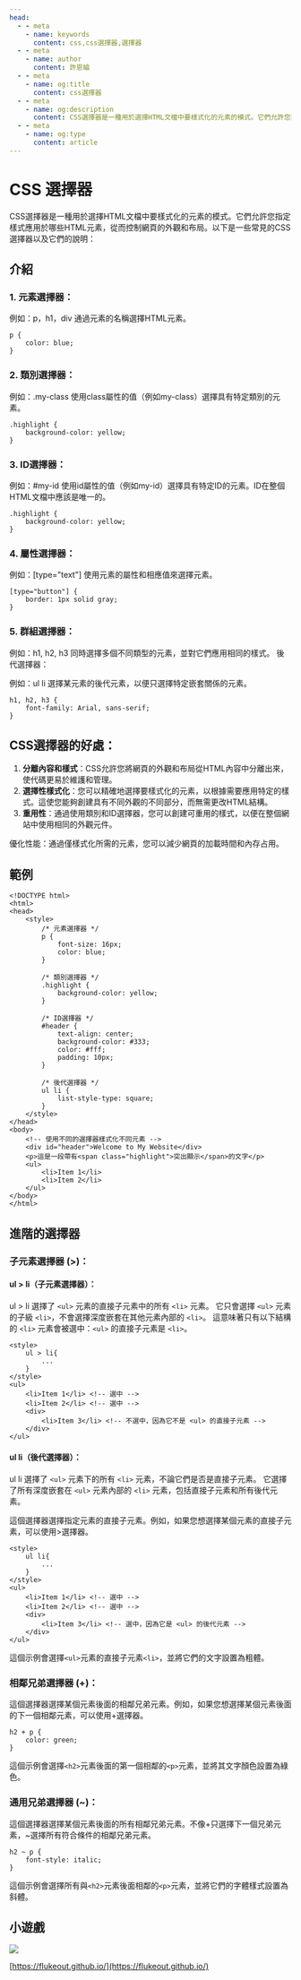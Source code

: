 ```yaml
---
head:
  - - meta
    - name: keywords
      content: css,css選擇器,選擇器
  - - meta
    - name: author
      content: 許恩綸
  - - meta
    - name: og:title
      content: css選擇器
  - - meta
    - name: og:description
      content: CSS選擇器是一種用於選擇HTML文檔中要樣式化的元素的模式。它們允許您指定樣式應用於哪些HTML元素，從而控制網頁的外觀和布局。以下是一些常見的CSS選擇器以及它們的說明
  - - meta
    - name: og:type
      content: article
---
```


# CSS 選擇器

CSS選擇器是一種用於選擇HTML文檔中要樣式化的元素的模式。它們允許您指定樣式應用於哪些HTML元素，從而控制網頁的外觀和布局。以下是一些常見的CSS選擇器以及它們的說明：

## 介紹

### 1. 元素選擇器：

例如：p，h1，div
通過元素的名稱選擇HTML元素。
```css=
p {
    color: blue;
}
```
### 2. 類別選擇器：

例如：.my-class
使用class屬性的值（例如my-class）選擇具有特定類別的元素。
```css=
.highlight {
    background-color: yellow;
}
```
### 3. ID選擇器：
例如：#my-id
使用id屬性的值（例如my-id）選擇具有特定ID的元素。ID在整個HTML文檔中應該是唯一的。
```css=
.highlight {
    background-color: yellow;
}
```
### 4. 屬性選擇器：

例如：[type="text"]
使用元素的屬性和相應值來選擇元素。
```css=
[type="button"] {
    border: 1px solid gray;
}
```
### 5. 群組選擇器：

例如：h1, h2, h3
同時選擇多個不同類型的元素，並對它們應用相同的樣式。
後代選擇器：

例如：ul li
選擇某元素的後代元素，以便只選擇特定嵌套關係的元素。
```css=
h1, h2, h3 {
    font-family: Arial, sans-serif;
}
```

## CSS選擇器的好處：

1. **分離內容和樣式**：CSS允許您將網頁的外觀和布局從HTML內容中分離出來，使代碼更易於維護和管理。
2. **選擇性樣式化**：您可以精確地選擇要樣式化的元素，以根據需要應用特定的樣式。這使您能夠創建具有不同外觀的不同部分，而無需更改HTML結構。
3. **重用性**：通過使用類別和ID選擇器，您可以創建可重用的樣式，以便在整個網站中使用相同的外觀元件。

優化性能：通過僅樣式化所需的元素，您可以減少網頁的加載時間和內存占用。

## 範例
```html=
<!DOCTYPE html>
<html>
<head>
    <style>
        /* 元素選擇器 */
        p {
            font-size: 16px;
            color: blue;
        }

        /* 類別選擇器 */
        .highlight {
            background-color: yellow;
        }

        /* ID選擇器 */
        #header {
            text-align: center;
            background-color: #333;
            color: #fff;
            padding: 10px;
        }

        /* 後代選擇器 */
        ul li {
            list-style-type: square;
        }
    </style>
</head>
<body>
    <!-- 使用不同的選擇器樣式化不同元素 -->
    <div id="header">Welcome to My Website</div>
    <p>這是一段帶有<span class="highlight">突出顯示</span>的文字</p>
    <ul>
        <li>Item 1</li>
        <li>Item 2</li>
    </ul>
</body>
</html>
```

## 進階的選擇器

### 子元素選擇器 (>)：

#### ul > li（子元素選擇器）：

ul > li 選擇了 `<ul>` 元素的直接子元素中的所有 `<li>` 元素。
它只會選擇 `<ul>` 元素的子級 `<li>`，不會選擇深度嵌套在其他元素內部的 `<li>`。
這意味著只有以下結構的 `<li>` 元素會被選中：`<ul>` 的直接子元素是 `<li>`。
```css=
<style>
    ul > li{
        ...
    }
</style>
<ul>
    <li>Item 1</li> <!-- 選中 -->
    <li>Item 2</li> <!-- 選中 -->
    <div>
        <li>Item 3</li> <!-- 不選中，因為它不是 <ul> 的直接子元素 -->
    </div>
</ul>
```
    
#### ul li（後代選擇器）：

ul li 選擇了 `<ul>` 元素下的所有 `<li>` 元素，不論它們是否是直接子元素。
它選擇了所有深度嵌套在 `<ul>` 元素內部的 `<li>` 元素，包括直接子元素和所有後代元素。

這個選擇器選擇指定元素的直接子元素。例如，如果您想選擇某個元素的直接子元素，可以使用>選擇器。

```css=
<style>
    ul li{
        ...
    }
</style>
<ul>
    <li>Item 1</li> <!-- 選中 -->
    <li>Item 2</li> <!-- 選中 -->
    <div>
        <li>Item 3</li> <!-- 選中，因為它是 <ul> 的後代元素 -->
    </div>
</ul>

```

這個示例會選擇`<ul>`元素的直接子元素`<li>`，並將它們的文字設置為粗體。

### 相鄰兄弟選擇器 (+)：
這個選擇器選擇某個元素後面的相鄰兄弟元素。例如，如果您想選擇某個元素後面的下一個相鄰元素，可以使用+選擇器。

```css=
h2 + p {
    color: green;
}
```
這個示例會選擇`<h2>`元素後面的第一個相鄰的`<p>`元素，並將其文字顏色設置為綠色。

### 通用兄弟選擇器 (~)：
這個選擇器選擇某個元素後面的所有相鄰兄弟元素。不像+只選擇下一個兄弟元素，~選擇所有符合條件的相鄰兄弟元素。

```css=
h2 ~ p {
    font-style: italic;
}
```
這個示例會選擇所有與`<h2>`元素後面相鄰的`<p>`元素，並將它們的字體樣式設置為斜體。

## 小遊戲

![](https://hackmd.io/_uploads/B1gOCwV0n.png)

[https://flukeout.github.io/](https://flukeout.github.io/)